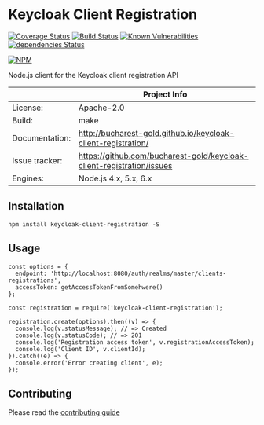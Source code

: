 # Keycloak Client Registration

[![Coverage Status](https://coveralls.io/repos/github/bucharest-gold/keycloak-client-registration/badge.svg?branch=master)](https://coveralls.io/github/bucharest-gold/keycloak-client-registration?branch=master)
[![Build Status](https://travis-ci.org/bucharest-gold/keycloak-client-registration.svg?branch=master)](https://travis-ci.org/bucharest-gold/keycloak-client-registration) 
[![Known Vulnerabilities](https://snyk.io/test/npm/keycloak-client-registration/badge.svg)](https://snyk.io/test/npm/keycloak-client-registration) 
[![dependencies Status](https://david-dm.org/bucharest-gold/keycloak-client-registration/status.svg)](https://david-dm.org/bucharest-gold/keycloak-client-registration)

[![NPM](https://nodei.co/npm/keycloak-client-registration.png)](https://npmjs.org/package/keycloak-client-registration)

Node.js client for the Keycloak client registration API

|                 | Project Info  |
| --------------- | ------------- |
| License:        | Apache-2.0  |
| Build:          | make  |
| Documentation:  | http://bucharest-gold.github.io/keycloak-client-registration/  |
| Issue tracker:  | https://github.com/bucharest-gold/keycloak-client-registration/issues  |
| Engines:        | Node.js 4.x, 5.x, 6.x

## Installation

`npm install keycloak-client-registration -S`

## Usage

    const options = {
      endpoint: 'http://localhost:8080/auth/realms/master/clients-registrations',
      accessToken: getAccessTokenFromSomehwere()
    };

    const registration = require('keycloak-client-registration');

    registration.create(options).then((v) => {
      console.log(v.statusMessage); // => Created
      console.log(v.statusCode); // => 201
      console.log('Registration access token', v.registrationAccessToken);
      console.log('Client ID', v.clientId);
    }).catch((e) => {
      console.error('Error creating client', e);
    });

[1]: http://keycloak.github.io/docs/userguide/keycloak-server/html/client-registration.html

## Contributing

Please read the [contributing guide](./CONTRIBUTING.md)
